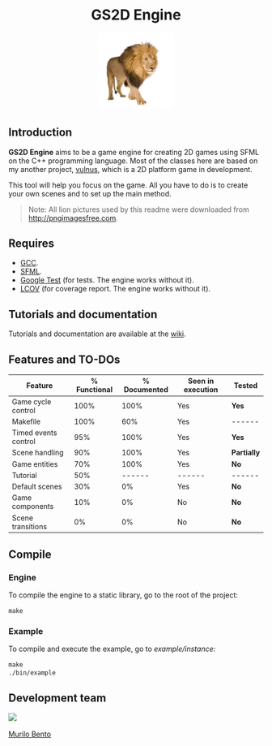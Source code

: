 <h1 align="center"> GS2D Engine </h1>

<p align="center"><img src="markdown_assets/readme/lion_psd_image_free.png" width=30%></p>

## Introduction

**GS2D Engine** aims to be a game engine for creating 2D games using SFML on the C++ programming language. Most of the classes here are based on my another project, [vulnus](https://github.com/murilobnt/vulnus), which is a 2D platform game in development.

This tool will help you focus on the game. All you have to do is to create your own scenes and to set up the main method.

> Note: All lion pictures used by this readme were downloaded from <http://pngimagesfree.com>.

## Requires

-   [GCC](http://gcc.gnu.org).
-   [SFML](https://www.sfml-dev.org).
-   [Google Test](https://github.com/google/googletest) (for tests. The engine works without it).
-   [LCOV](http://ltp.sourceforge.net/coverage/lcov.php) (for coverage report. The engine works without it).

## Tutorials and documentation

Tutorials and documentation are available at the [wiki](https://github.com/murilobnt/gs2d_engine/wiki).

## Features and TO-DOs

| Feature              | % Functional | % Documented | Seen in execution | Tested        |
| -------------------- | ------------ | ------------ | ----------------- | ------------- |
| Game cycle control   | 100%         | 100%         | Yes               | **Yes**       |
| Makefile             | 100%         | 60%          | Yes               | ------        |
| Timed events control | 95%          | 100%         | Yes               | **Yes**       |
| Scene handling       | 90%          | 100%         | Yes               | **Partially** |
| Game entities        | 70%          | 100%         | Yes               | **No**        |
| Tutorial             | 50%          | ------       | ------            | ------        |
| Default scenes       | 30%          | 0%           | Yes               | **No**        |
| Game components      | 10%          | 0%           | No                | **No**        |
| Scene transitions    | 0%           | 0%           | No                | **No**        |

## Compile

### Engine

To compile the engine to a static library,
go to the root of the project:

    make

### Example

To compile and execute the example, go to _example/instance_:

    make
    ./bin/example

## Development team

[<img src="https://avatars1.githubusercontent.com/u/6081758?s=400&v=4" width="100"/>](https://github.com/murilobnt)

[Murilo Bento](https://github.com/murilobnt)
